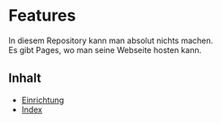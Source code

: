 # Features
In diesem Repository kann man absolut nichts machen. <br>
Es gibt Pages, wo man seine Webseite hosten kann.

## Inhalt
- [Einrichtung](/setup.md)
- [Index](/index.md)
